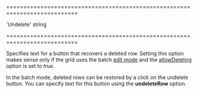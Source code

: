 <!--**
/*-------------------------------------------
    Auto-generated file. Do not modify.
-------------------------------------------

**-->
===========================================================================
<!--default-->'Undelete'<!--/default-->
<!--type-->string<!--/type-->
===========================================================================

<!--shortDescription-->
Specifies text for a button that recovers a deleted row. Setting this option makes sense only if the grid uses the batch [edit mode]({basewidgetpath}/Configuration/editing/#mode) and the [allowDeleting]({basewidgetpath}/Configuration/editing/#allowDeleting) option is set to *true*.
<!--/shortDescription-->

<!--fullDescription-->
In the batch mode, deleted rows can be restored by a click on the undelete button. You can specify text for this button using the **undeleteRow** option.
<!--/fullDescription-->